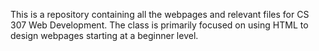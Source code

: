 This is a repository containing all the webpages and relevant files for CS 307 Web Development. The class is primarily focused on using HTML to design webpages starting at a beginner level.

